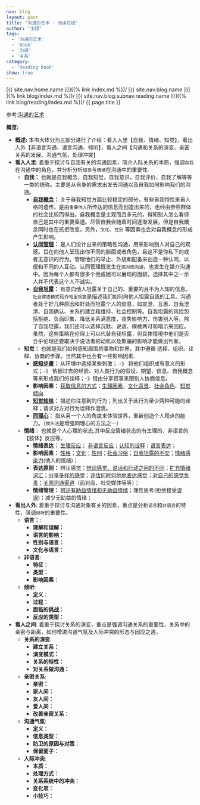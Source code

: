 ```yaml
---
nav: blog
layout: post
title: "沟通的艺术 - 阅读总结"
author: "王超"
tags:
  - '沟通的艺术'
  - 'Book'
  - '沟通'
  - '关系'
category:
  - 'Reading book'
show: true
---
```


[{{ site.nav.home.name }}]({% link index.md %})/
[{{ site.nav.blog.name }}]({% link blog/index.md %})/
[{{ site.nav.blog.subnav.reading.name }}]({% link blog/reading/index.md %})/
{{ page.title }}

参考:[沟通的艺术](https://book.douban.com/subject/26275861/)

**概览:**
  - **概述:** 本书大体分为三部分进行了介绍：看入人里【自我、情绪、知觉】，看出人外【非语言沟通、语言沟通、倾听】，看人之间【沟通和关系的演变、亲密关系的发展、沟通气氛、处理冲突】
  - **看入人里**: 着重于探讨与自我有关的沟通因素，简介人际关系的本质，强调`自我`在沟通中的角色，并分析分析`知觉`与`情绪`在沟通中的重要性.
    - **自我：** 也就是自我概念，自我知觉，自我意识，自我评价，自我了解等等一类的统称。主要是从自身的需求出发去沟通以及自我如何影响我们的沟通。
        - **[自我概念](https://hellowac.github.io/reading%20book/2017/02/13/lookinginlookingout02.html#沟通和自我)：** 关于自我知觉方面比较稳定的部分，有些自我特性来自人格的遗传。是由`重要他人`所传达的信息而创造出来的，也经由参照群体的社会比较而得出。自我概念是主观而且多元的，得知别人怎么看待自己是其中的重要渠道。尽管自我会随着时间逐渐发展，但是自我概念同时也在抗拒改变，另外，`文化`、`性别` 等因素也会对自我概念的形成产生影响。
        - **[认同管理](https://hellowac.github.io/reading%20book/2017/02/13/lookinginlookingout02.html#自我的展现)：** 是人们设计出来的策略性沟通，用来影响别人对自己的观感。旨在向他人呈现出你不同的脸面或者角色，且这不是你私下的或者无意识的行为。管理他们的举止、外貌和配备来创造一种认同，以便和不同的人互动。认同管理既发生在`面对面沟通`，也发生在媒介沟通中。因为每个人都有很多个他或她可以展现的面貌，选择其中之一示人并不代表这个人不诚实。
        - **[自我坦露](https://hellowac.github.io/reading%20book/2017/02/13/lookinginlookingout02.html#在关系中的自我坦露)：** 有意向他人坦露关于自己的、重要的且不为人知的信息。`社会穿透模式`和`乔哈里视窗`是描述我们如何向他人坦露自我的工具。沟通者处于好几种原因和好处而坦露个人的信息，如宣泄、互惠、自我澄清、自我确认、关系的建立和维持、社会控制等。自我坦露的风险包括拒绝、负面印象、降低关系满意度、丧失影响力、伤害别人等。除了自我坦露，我们还可以选择沉默、说谎、模棱两可和暗示来回应。虽然，这些策略在伦理上可以代替自我坦露，但具体情境中他们是否合乎伦理还要取决于说话者的动机以及欺骗的影响才能做出判断。
    - **知觉：** 也就是我们如何感知周围的事物和世界，其中遵循 选择、组织、诠释、协商的步骤。当然其中也会有一些影响因素.
        - **[感知步骤](https://hellowac.github.io/reading%20book/2017/02/18/lookinginlookingout03.html#知觉历程)：** 从环境中选择某些刺激； -》 将他们组织成有意义的形式；-》 依据过去的经验、对人类行为的假设、期望、信息、自我概念等来形成我们的诠释；-》借由分享叙事来跟别人协商信息。
        - **影响因素：** [获取信息的方式](https://hellowac.github.io/reading%20book/2017/02/18/lookinginlookingout03.html#获取信息)；[生理因素](https://hellowac.github.io/reading%20book/2017/02/18/lookinginlookingout03.html#生理因素)，[文化背景](https://hellowac.github.io/reading%20book/2017/02/18/lookinginlookingout03.html#文化差异)、[社会角色](https://hellowac.github.io/reading%20book/2017/02/18/lookinginlookingout03.html#社会角色)、[知觉倾向](https://hellowac.github.io/reading%20book/2017/02/18/lookinginlookingout03.html#知觉的倾向)
        - **[知觉检核](https://hellowac.github.io/reading%20book/2017/02/18/lookinginlookingout03.html#知觉核验)：** 描述你注意到的行为；列出关于此行为至少两种可能的诠释；请求对方对行为诠释作澄清。
        - **[同理心](https://hellowac.github.io/reading%20book/2017/02/18/lookinginlookingout03.html#同理心)：** 指从另一个人的角度来体验世界，重新创造个人观点的能力。（`枕头法`是增强同理心的方法之一）
    - **情绪：** 也就是个人心理的状态,其中反应情绪状态的有生理的、非语言的【肢体】反应等。
        - **情绪表达：** [生理反应](https://hellowac.github.io/reading%20book/2017/02/25/lookinginlookingout04.html#生理的因素)； [非语言反应](https://hellowac.github.io/reading%20book/2017/02/25/lookinginlookingout04.html#非语言反应)；[认知的诠释](https://hellowac.github.io/reading%20book/2017/02/25/lookinginlookingout04.html#认知的诠释)；[语言表达](https://hellowac.github.io/reading%20book/2017/02/25/lookinginlookingout04.html#语言的表达)；
        - **影响因素：** [性格](https://hellowac.github.io/reading%20book/2017/02/25/lookinginlookingout04.html#性格)；[文化](https://hellowac.github.io/reading%20book/2017/02/25/lookinginlookingout04.html#文化)；[性别](https://hellowac.github.io/reading%20book/2017/02/25/lookinginlookingout04.html#性别)；[社会习俗](https://hellowac.github.io/reading%20book/2017/02/25/lookinginlookingout04.html#社会习俗)；[自我坦露的不安](https://hellowac.github.io/reading%20book/2017/02/25/lookinginlookingout04.html#自我坦露的不安)；[情绪感染力](https://hellowac.github.io/reading%20book/2017/02/25/lookinginlookingout04.html#情绪感染力)(他人的情绪)；
        - **表达原则：** 辨认感觉；[辨识感觉、说话和行动之间的不同](https://hellowac.github.io/reading%20book/2017/02/25/lookinginlookingout04.html#辨认不同)；[扩充情绪词汇](https://hellowac.github.io/reading%20book/2017/02/25/lookinginlookingout04.html#扩充情绪词汇)；[分享多样的感觉](https://hellowac.github.io/reading%20book/2017/02/25/lookinginlookingout04.html#分享多样的感觉)；[评估何时何地地表达感觉](https://hellowac.github.io/reading%20book/2017/02/25/lookinginlookingout04.html#评估何时何地地表达感觉)；[对自己的感觉负责](https://hellowac.github.io/reading%20book/2017/02/25/lookinginlookingout04.html#对自己的感觉负责)；[关照沟通渠道](https://hellowac.github.io/reading%20book/2017/02/25/lookinginlookingout04.html#关照沟通渠道)（面对面、社交媒体等等）；
        - **情绪管理：** [辨识有助益情绪和无助益情绪](https://hellowac.github.io/reading%20book/2017/02/25/lookinginlookingout04.html#有助益与无助益情绪)；理性思考(拒绝接受[谬误](https://hellowac.github.io/reading%20book/2017/02/25/lookinginlookingout04.html#非理性思考和无助益的情绪))；减少无助益的情绪；
  - **看出人外**: 着重于探讨与沟通对象有关的因素，重点是分析`语言`和`非语言`的特性，强调`倾听`的重要性。
    - **语言：**:
        - **理解和误解：**
        - **语言的影响：**
        - **性别与语言：**
        - **文化与语言：**
    - **非语言**:
        - **特征：**
        - **类型：**
        - **影响因素：**
    - **倾听**:
        - **定义：**
        - **过程：**
        - **面临的挑战：**
        - **反应的类型：**
  - **看人之间**: 着重于探讨关系的演变，重点是强调沟通关系的重要性，关系中的亲密与距离，如何增进沟通气氛及人际冲突的形态与因应之道。
    - **关系的演变**:
        - **建立关系：**
        - **演变模式：**
        - **关系的特性：**
        - **对关系做沟通：**
    - **亲密关系**:
        - **亲密：**
        - **家人间：**
        - **友人间：**
        - **爱人间：**
        - **改善亲密关系：**
    - **沟通气氛**:
        - **定义：**
        - **信息类型：**
        - **防卫的原因与对策：**
        - **保留面子：**
    - **人际冲突**:
        - **本质：**
        - **处理方式：**
        - **关系系统中的冲突：**
        - **变化项：**
        - **小技巧：**

